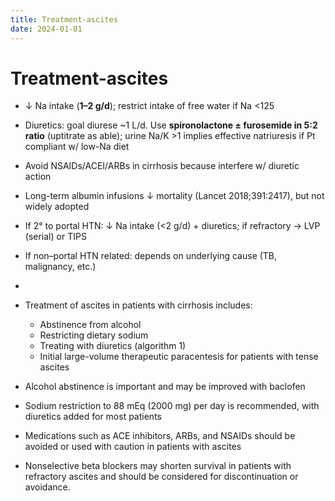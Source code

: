 ```yaml
---
title: Treatment-ascites
date: 2024-01-01
---
```

# Treatment-ascites

* ↓ Na intake (**1–2 g/d**); restrict intake of free water if Na <125
* Diuretics: goal diurese ~1 L/d. Use **spironolactone ± furosemide in 5:2 ratio** (uptitrate as able); urine Na/K >1 implies effective natriuresis if Pt compliant w/ low-Na diet
* Avoid NSAIDs/ACEI/ARBs in cirrhosis because interfere w/ diuretic action
* Long-term albumin infusions ↓ mortality (Lancet 2018;391:2417), but not widely adopted

* If 2° to portal HTN: ↓ Na intake (<2 g/d) + diuretics; if refractory → LVP (serial) or TIPS

* If non–portal HTN related: depends on underlying cause (TB, malignancy, etc.)
*

* Treatment of ascites in patients with cirrhosis includes:
	* Abstinence from alcohol
	* Restricting dietary sodium
	* Treating with diuretics (algorithm 1)
	* Initial large-volume therapeutic paracentesis for patients with tense ascites
* Alcohol abstinence is important and may be improved with baclofen
* Sodium restriction to 88 mEq (2000 mg) per day is recommended, with diuretics added for most patients
* Medications such as ACE inhibitors, ARBs, and NSAIDs should be avoided or used with caution in patients with ascites
* Nonselective beta blockers may shorten survival in patients with refractory ascites and should be considered for discontinuation or avoidance.
